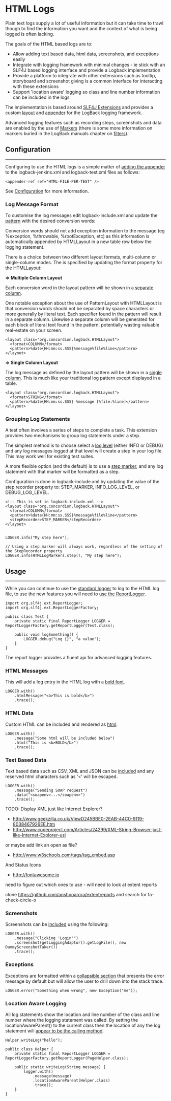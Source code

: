 # HTML Logs

Plain text logs supply a lot of useful information but it can take time to trawl though to find the information you want and the context of what is being logged is often lacking.

The goals of the HTML based logs are to:

* Allow adding text based data, html data, screenshots, and exceptions easily
* Integrate with logging framework with minimal changes - ie stick with an SLF4J based logging interface and provide a Logback implementation
* Provide a platform to integrate with other extensions such as tooltip, storyboard and screenshot giving is a common interface for interacting with these extensions
* Support 'location aware' logging so class and line number information can be included in the logs 

The implementation is based around [SLF4J Extensions](http://slf4j.org/extensions.html) and provides a custom [layout](http://logback.qos.ch/manual/layouts.html) and [appender](http://logback.qos.ch/manual/appenders.html) for the LogBack logging framework.

Advanced logging features such as recording steps, screenshots and data are enabled by the use of [Markers](http://www.slf4j.org/apidocs/org/slf4j/Marker.html) (there is some more information on markers buried in the LogBack manuals chapter on [filters](http://logback.qos.ch/manual/filters.html)).  


## Configuration
---

Configuring to use the HTML logs is a simple matter of [adding the appender](- "c:assertTrue=isHtmlAppenderConfigured()") to the logback-jenkins.xml and logback-test.xml files as follows:

    <appender-ref ref="HTML-FILE-PER-TEST" /> 

See [Configuration](Configuration.md) for more information.


### Log Message Format

To customise the log messages edit logback-include.xml and update the [pattern](http://logback.qos.ch/manual/layouts.html#ClassicPatternLayout) with the desired conversion words:

Conversion words should not add exception information to the message (eg %exception, %throwable, %rootException, etc) as this information is automatically appended by HTMLLayout in a new table row below the logging statement.

There is a choice between two different layout formats, multi-column or single-column modes.  The is specified by updating the format property for the HTMLLayout:

**&#8658; Multiple Column Layout**

Each conversion word in the layout pattern will be shown in a [separate column](- "c:assertTrue=multiColumnLayout()").  

One notable exception about the use of PatternLayout with HTMLLayout is that conversion words should not be separated by space characters or more generally by literal text. Each specifier found in the pattern will result in a separate column. Likewise a separate column will be generated for each block of literal text found in the pattern, potentially wasting valuable real-estate on your screen.

    <layout class="org.concordion.logback.HTMLLayout">
      <format>COLUMN</format>
      <pattern>%date{HH:mm:ss.SSS}%message%file%line</pattern>
    </layout>

**&#8658; Single Column Layout**

The log message as defined by the layout pattern will be shown in a [single column](- "c:assertTrue=singleColumnLayout()").  This is much like your traditional log pattern except displayed in a table.

    <layout class="org.concordion.logback.HTMLLayout">
      <format>STRING</format>
      <pattern>%date{HH:mm:ss.SSS} %message [%file:%line]</pattern>
    </layout>


### Grouping Log Statements

A test often involves a series of steps to complete a task.  This extension provides two mechanisms to group log statements under a step.  

The simplest method is to choose select a [log level](- "c:assertTrue=recordStepsUsingLogLevel()") (either INFO or DEBUG) and any log messages logged at that level will create a step in your log file.  This may work well for existing test suites.  

A more flexible option (and the default) is to use a [step marker](- "c:assertTrue=recordStepsUsingStepMarker()"), and any log statement with that marker will be formatted as a step.  

Configuration is done in logback-include.xml by updating the value of the step recorder property to: STEP_MARKER, INFO_LOG_LEVEL, or DEBUG_LOG_LEVEL.

    <!-- This is set in logback-include.xml -->
    <layout class="org.concordion.logback.HTMLLayout">
      <format>COLUMN</format>
      <pattern>%date{HH:mm:ss.SSS}%message%file%line</pattern>
      <stepRecorder>STEP_MARKER</stepRecorder>
    </layout>
    
        
    LOGGER.info("My step here");

    // Using a step marker will always work, regardless of the setting of the StepRecorder property
    LOGGER.info(HTMLLogMarkers.step(), "My step here");


## Usage
---

While you can continue to use the [standard logger](- "c:assertTrue=canUseClassicLogger()") to log to the HTML log file, to use the new features you will need to [use the ReportLogger](- "c:assertTrue=canUseReportLogger()").

    import org.slf4j.ext.ReportLogger;
    import org.slf4j.ext.ReportLoggerFactory;

    public class Test {
        private static final ReportLogger LOGGER = ReportLoggerFactory.getReportLogger(Test.class);
        
        public void logSomething() {
            LOGGER.debug("Log {}", "a value");
        }
    }
     
The report logger provides a fluent api for advanced logging features. 

### HTML Messages
This will add a log entry in the HTML log with a [bold font](- "c:assertTrue=addHtmlMessage()"). 

    LOGGER.with()
    	.htmlMessage("<b>This is bold</b>")
    	.trace();

### HTML Data
Custom HTML can be included and rendered as [html](- "c:assertTrue=addHtmlData()"):

    LOGGER.with()
		.message("Some html will be included below")
		.html("This is <b>BOLD</b>")
		.trace();
				
### Text Based Data
Text based data such as CSV, XML and JSON can be [included](- "c:assertTrue=addData()") and any reserved html characters such as '<' will be escaped.

    LOGGER.with()
		.message("Sending SOAP request")
		.data("<soapenv>...</soapenv>")
		.trace();
   

TODO: Display XML just like Internet Explorer?

* http://www.geekzilla.co.uk/ViewD245BBE0-2EAB-44C0-9119-8038467926EE.htm
* http://www.codeproject.com/Articles/24299/XML-String-Browser-just-like-Internet-Explorer-usi

or maybe add link an open as file?

* http://www.w3schools.com/tags/tag_embed.asp

And Status Icons

*  http://fontawesome.io

need to figure out which ones to use - will need to look at extent reports

clone https://github.com/anshooarora/extentreports and search for fa-check-circle-o


### Screenshots
Screenshots can be [included](- "c:assertTrue=addScreenshot()") using the following:

    LOGGER.with()
		.message("Clicking 'Login'")
		.screenshot(getLoggingAdaptor().getLogFile(), new DummyScreenshotTaker())
		.trace();


### Exceptions
Exceptions are formatted within a [collapsible section](- "c:assertTrue=throwException()") that presents the error message by default but will allow the user to drill down into the stack trace.  

    LOGGER.error("Something when wrong", new Exception("me"));
    
    
### Location Aware Logging
All log statements show the location and line number of the class and line number where the logging statement was called.  By setting the locationAwareParent() to the current class then the location of any the log statement will [appear to be the calling method](- "c:assertTrue=locationAware()").

    Helper.writeLog("hello");
		
	public class Helper {
		private static final ReportLogger LOGGER = ReportLoggerFactory.getReportLogger(PageHelper.class);

		public static writeLog(String message) {
			logger.with()
				.message(message)
				.locationAwareParent(Helper.class)
				.trace();
		}
    }
    